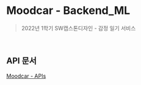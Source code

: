 #  Moodcar - Backend_ML
>2022년 1학기 SW캡스톤디자인 - 감정 일기 서비스
<br/>

##  API 문서
[Moodcar - APIs](https://canonn11.gitbook.io/moodcar_ml-apis/)